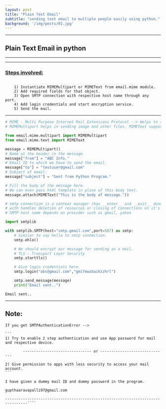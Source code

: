 ```yaml
---
layout: post
title: "Plain Text Email"
subtitle: "sending text email to multiple people easily using python."
background: '/img/posts/01.jpg'
---
```


--------------------------------------------------------------------------------

## Plain Text Email in python

--------------------------------------------------------------------------------

--------------------------------------------------------------------------------

### <u>Steps involved:</u>

```

    1) Instantiate MIMEMultipart or MIMEText from email.mime module.
    2) Add required fields for that object.
    3) Open SMTP connection with respective host name through any port.
    4) Add login credentials and start encryption service.
    5) Send the mail.

```

--------------------------------------------------------------------------------

```python
# MIME - Multi Purpose Internet Mail Extensions Protocol --> Helps to send non ascii charecters (audio, video etc.) in mail.
# MIMEMultipart helps in sending image and other files, MIMEText supports text.

from email.mime.multipart import MIMEMultipart
from email.mime.text import MIMEText

message = MIMEMultipart()
# Name at the header in the message.
message["from"] = "ABC Info."
# Email ID to which we have to send the email.
message["to"] = "testuser@gmail.com"
# Subject of email.
message["subject"] = "Sent from Python Program."
```

```python
# Fill the body of the message here.
# We can even pass html template in place of this body text.
message.attach(MIMEText("This is the body of message."))
```

```python
# smtp connection is a context manager (has __enter__ and __exit__ dunder methods) so it's better to use with
# with handles deletion of resources or closing of connections on it's own.
# SMTP host name depends on provider such as gmail, yahoo

import smtplib

with smtplib.SMTP(host="smtp.gmail.com",port=587) as smtp:
    # Similar to say hello to smtp connection.
    smtp.ehlo()

    # We should encrypt our message for sending as a mail.
    # TLS - Transport Layer Security
    smtp.starttls()

    # Give login credentials here.
    smtp.login("abc@gmail.com","gmifmwzbaikzzhrl")

    smtp.send_message(message)
    print("Email sent..")
```

```
Email sent..
```

--------------------------------------------------------------------------------

## Note:

````
If you get SMTPAuthenticationError -->

```
1) Try to enable 2 step authentication and use App password for mail and respective device.

        ------------------------------- or ------------------------------

2) Give permission to apps with less security to access your mail account.
```

I have given a dummy mail ID and dummy password in the program.

gupthaaravapalli97@gmail.com

--------------------------------------------------------------------------------````

